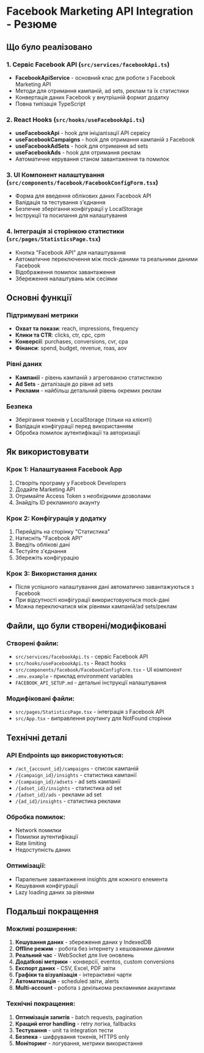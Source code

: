 # Facebook Marketing API Integration - Резюме

## Що було реалізовано

### 1. Сервіс Facebook API (`src/services/facebookApi.ts`)
- **FacebookApiService** - основний клас для роботи з Facebook Marketing API
- Методи для отримання кампаній, ad sets, реклам та їх статистики
- Конвертація даних Facebook у внутрішній формат додатку
- Повна типізація TypeScript

### 2. React Hooks (`src/hooks/useFacebookApi.ts`)
- **useFacebookApi** - hook для ініціалізації API сервісу
- **useFacebookCampaigns** - hook для отримання кампаній з Facebook
- **useFacebookAdSets** - hook для отримання ad sets
- **useFacebookAds** - hook для отримання реклам
- Автоматичне керування станом завантаження та помилок

### 3. UI Компонент налаштування (`src/components/facebook/FacebookConfigForm.tsx`)
- Форма для введення облікових даних Facebook API
- Валідація та тестування з'єднання
- Безпечне зберігання конфігурації у LocalStorage
- Інструкції та посилання для налаштування

### 4. Інтеграція зі сторінкою статистики (`src/pages/StatisticsPage.tsx`)
- Кнопка "Facebook API" для налаштування
- Автоматичне переключення між mock-даними та реальними даними Facebook
- Відображення помилок завантаження
- Збереження налаштувань між сесіями

## Основні функції

### Підтримувані метрики
- **Охват та покази**: reach, impressions, frequency
- **Клики та CTR**: clicks, ctr, cpc, cpm
- **Конверсії**: purchases, conversions, cvr, cpa
- **Фінанси**: spend, budget, revenue, roas, aov

### Рівні даних
- **Кампанії** - рівень кампаній з агрегованою статистикою
- **Ad Sets** - деталізація до рівня ad sets
- **Реклами** - найбільш детальний рівень окремих реклам

### Безпека
- Зберігання токенів у LocalStorage (тільки на клієнті)
- Валідація конфігурації перед використанням
- Обробка помилок аутентифікації та авторизації

## Як використовувати

### Крок 1: Налаштування Facebook App
1. Створіть програму у Facebook Developers
2. Додайте Marketing API
3. Отримайте Access Token з необхідними дозволами
4. Знайдіть ID рекламного акаунту

### Крок 2: Конфігурація у додатку
1. Перейдіть на сторінку "Статистика"
2. Натисніть "Facebook API"
3. Введіть облікові дані
4. Тестуйте з'єднання
5. Збережіть конфігурацію

### Крок 3: Використання даних
- Після успішного налаштування дані автоматично завантажуються з Facebook
- При відсутності конфігурації використовуються mock-дані
- Можна переключатися між рівнями кампаній/ad sets/реклам

## Файли, що були створені/модифіковані

### Створені файли:
- `src/services/facebookApi.ts` - сервіс Facebook API
- `src/hooks/useFacebookApi.ts` - React hooks
- `src/components/facebook/FacebookConfigForm.tsx` - UI компонент
- `.env.example` - приклад environment variables
- `FACEBOOK_API_SETUP.md` - детальні інструкції налаштування

### Модифіковані файли:
- `src/pages/StatisticsPage.tsx` - інтеграція з Facebook API
- `src/App.tsx` - виправлення роутингу для NotFound сторінки

## Технічні деталі

### API Endpoints що використовуються:
- `/act_{account_id}/campaigns` - список кампаній
- `/{campaign_id}/insights` - статистика кампанії  
- `/{campaign_id}/adsets` - ad sets кампанії
- `/{adset_id}/insights` - статистика ad set
- `/{adset_id}/ads` - реклами ad set
- `/{ad_id}/insights` - статистика реклами

### Обробка помилок:
- Network помилки
- Помилки аутентифікації
- Rate limiting
- Недоступність даних

### Оптимізації:
- Паралельне завантаження insights для кожного елемента
- Кешування конфігурації
- Lazy loading даних за рівнями

## Подальші покращення

### Можливі розширення:
1. **Кешування даних** - збереження даних у IndexedDB
2. **Offline режим** - робота без інтернету з кешованими даними  
3. **Реальний час** - WebSocket для live оновлень
4. **Додatkові метрики** - конверсії, eventos, custom conversions
5. **Експорт даних** - CSV, Excel, PDF звіти
6. **Графіки та візуалізація** - інтерактивні чарти
7. **Автоматизація** - scheduled звіти, alerts
8. **Multi-account** - робота з декількома рекламними акаунтами

### Технічні покращення:
1. **Оптимізація запитів** - batch requests, pagination
2. **Кращий error handling** - retry логіка, fallbacks  
3. **Тестування** - unit та integration тести
4. **Безпека** - шифрування токенів, HTTPS only
5. **Моніторинг** - логування, метрики використання
